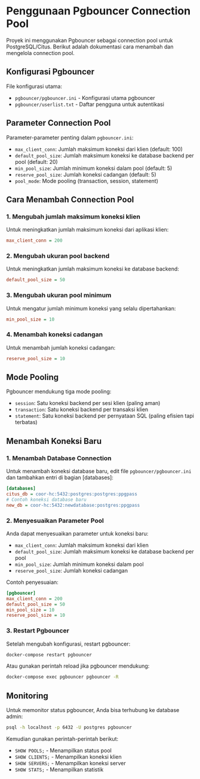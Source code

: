 # Penggunaan Pgbouncer Connection Pool

Proyek ini menggunakan Pgbouncer sebagai connection pool untuk PostgreSQL/Citus. Berikut adalah dokumentasi cara menambah dan mengelola connection pool.

## Konfigurasi Pgbouncer

File konfigurasi utama:
- `pgbouncer/pgbouncer.ini` - Konfigurasi utama pgbouncer
- `pgbouncer/userlist.txt` - Daftar pengguna untuk autentikasi

## Parameter Connection Pool

Parameter-parameter penting dalam `pgbouncer.ini`:

- `max_client_conn`: Jumlah maksimum koneksi dari klien (default: 100)
- `default_pool_size`: Jumlah maksimum koneksi ke database backend per pool (default: 20)
- `min_pool_size`: Jumlah minimum koneksi dalam pool (default: 5)
- `reserve_pool_size`: Jumlah koneksi cadangan (default: 5)
- `pool_mode`: Mode pooling (transaction, session, statement)

## Cara Menambah Connection Pool

### 1. Mengubah jumlah maksimum koneksi klien

Untuk meningkatkan jumlah maksimum koneksi dari aplikasi klien:

```ini
max_client_conn = 200
```

### 2. Mengubah ukuran pool backend

Untuk meningkatkan jumlah maksimum koneksi ke database backend:

```ini
default_pool_size = 50
```

### 3. Mengubah ukuran pool minimum

Untuk mengatur jumlah minimum koneksi yang selalu dipertahankan:

```ini
min_pool_size = 10
```

### 4. Menambah koneksi cadangan

Untuk menambah jumlah koneksi cadangan:

```ini
reserve_pool_size = 10
```

## Mode Pooling

Pgbouncer mendukung tiga mode pooling:

- `session`: Satu koneksi backend per sesi klien (paling aman)
- `transaction`: Satu koneksi backend per transaksi klien
- `statement`: Satu koneksi backend per pernyataan SQL (paling efisien tapi terbatas)

## Menambah Koneksi Baru

### 1. Menambah Database Connection

Untuk menambah koneksi database baru, edit file `pgbouncer/pgbouncer.ini` dan tambahkan entri di bagian [databases]:

```ini
[databases]
citus_db = coor-hc:5432:postgres:postgres:ppgpass
# Contoh koneksi database baru
new_db = coor-hc:5432:newdatabase:postgres:ppgpass
```

### 2. Menyesuaikan Parameter Pool

Anda dapat menyesuaikan parameter untuk koneksi baru:

- `max_client_conn`: Jumlah maksimum koneksi dari klien
- `default_pool_size`: Jumlah maksimum koneksi ke database backend per pool
- `min_pool_size`: Jumlah minimum koneksi dalam pool
- `reserve_pool_size`: Jumlah koneksi cadangan

Contoh penyesuaian:
```ini
[pgbouncer]
max_client_conn = 200
default_pool_size = 50
min_pool_size = 10
reserve_pool_size = 10
```

### 3. Restart Pgbouncer

Setelah mengubah konfigurasi, restart pgbouncer:

```bash
docker-compose restart pgbouncer
```

Atau gunakan perintah reload jika pgbouncer mendukung:

```bash
docker-compose exec pgbouncer pgbouncer -R
```

## Monitoring

Untuk memonitor status pgbouncer, Anda bisa terhubung ke database admin:

```bash
psql -h localhost -p 6432 -U postgres pgbouncer
```

Kemudian gunakan perintah-perintah berikut:

- `SHOW POOLS;` - Menampilkan status pool
- `SHOW CLIENTS;` - Menampilkan koneksi klien
- `SHOW SERVERS;` - Menampilkan koneksi server
- `SHOW STATS;` - Menampilkan statistik